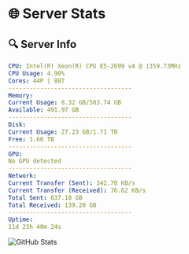 # 🌐 Server Stats
## 🔍 Server Info
```yaml
CPU: Intel(R) Xeon(R) CPU E5-2699 v4 @ 1359.73MHz
CPU Usage: 4.90%
Cores: 44P | 88T
-----------------------------------
Memory:
Current Usage: 8.32 GB/503.74 GB
Available: 491.97 GB
-----------------------------------
Disk:
Current Usage: 27.23 GB/1.71 TB
Free: 1.60 TB
-----------------------------------
GPU:
No GPU detected
-----------------------------------
Network:
Current Transfer (Sent): 342.70 KB/s
Current Transfer (Received): 76.62 KB/s
Total Sent: 637.18 GB
Total Received: 139.20 GB
-----------------------------------
Uptime:
11d 23h 40m 24s
```
![GitHub Stats](https://img.shields.io/badge/Updated-2025-05-01_16:49:12-blue)